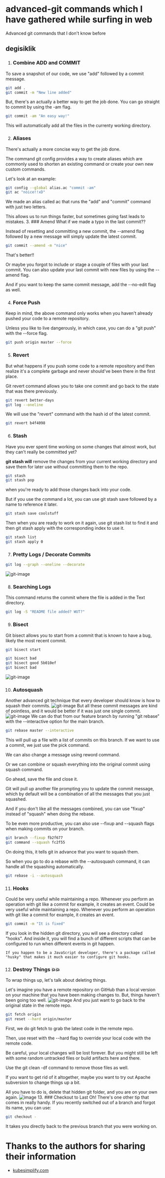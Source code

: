 # advanced-git commands which I have gathered while surfing in web
Advanced git commands that I don't know before
## degisiklik
1. ### Combine ADD and COMMIT
To save a snapshot of our code, we use "add" followed by a commit message.
```bash
git add .
git commit -m "New line added"
```
But, there's an actually a better way to get the job done.
You can go straight to commit by using the -am flag.
```bash
git commit -am "An easy way!"
```
This will automatically add all the files in the currenty working directory.

2. ### Aliases
There's actually a more concise way to get the job done.

The command git config provides a way to create aliases which are commonly used to shorten an existing command or create your own new custom commands.

Let's look at an example:
```bash
git config --global alias.ac "commit -am"
git ac "noice!!xD"
```
We made an alias called ac that runs the "add" and "commit" command with just two letters.

This allows us to run things faster, but sometimes going fast leads to mistakes.
3. ### Amend
What if we made a typo in the last commit??

Instead of resetting and committing a new commit, the --amend flag followed by a new message will simply update the latest commit.
```bash
git commit --amend -m "nice"
```
That's better!!

Or maybe you forgot to include or stage a couple of files with your last commit. You can also update your last commit with new files by using the --amend flag.

And if you want to keep the same commit message, add the --no-edit flag as well.

4. ### Force Push
Keep in mind, the above command only works when you haven't already pushed your code to a remote repository.

Unless you like to live dangerously, in which case, you can do a "git push" with the --force flag.
```bash
git push origin master --force
```
5. ### Revert
But what happens if you push some code to a remote repository and then realize it's a complete garbage and never should've been there in the first place.

Git revert command allows you to take one commit and go back to the state that was there previously.
```bash
git revert better-days
git log --oneline
```
We will use the "revert" command with the hash id of the latest commit.
```bash
git revert b4f4098
```

6. ### Stash
Have you ever spent time working on some changes that almost work, but they can't really be committed yet?

**git stash will** remove the changes from your current working directory and save them for later use without committing them to the repo.
```bash
git stash
git stash pop
```
when you're ready to add those changes back into your code.

But if you use the command a lot, you can use git stash save followed by a name to reference it later.
```bash
git stash save coolstuff
```
Then when you are ready to work on it again, use git stash list to find it and then git stash apply with the corresponding index to use it.
```bash
git stash list
git stash apply 0
```

7. ### Pretty Logs / Decorate Commits
```bash
git log --graph --oneline --decorate
```
![git-image](https://cdn.hashnode.com/res/hashnode/image/upload/v1650885288067/YWLBB2NH_.png?auto=compress,format&format=webp)

8. ### Searching Logs
This command returns the commit where the file is added in the Text directory.
```bash
git log -S "README file added? WUT?"
```

9. ### Bisect
Git bisect allows you to start from a commit that is known to have a bug, likely the most recent commit.
```bash
git bisect start
```
```bash
git bisect bad
git bisect good 5b010ef
git bisect bad
```
![git-image](https://cdn.hashnode.com/res/hashnode/image/upload/v1650885738714/DyOfiV0hB.png?auto=compress,format&format=webp)

10. ### Autosquash
Another advanced git technique that every developer should know is how to squash their commits.
![git-image](https://cdn.hashnode.com/res/hashnode/image/upload/v1650887016796/ptUEQMUb7.png?auto=compress,format&format=webp)
But all these commit messages are kind of pointless, and it would be better if it was just one single commit.
![git-image](https://cdn.hashnode.com/res/hashnode/image/upload/v1650887563534/e_ryRP3Tm.png?auto=compress,format&format=webp)
We can do that from our feature branch by running "git rebase" with the --interactive option for the main branch.
```bash
git rebase master --interactive
```
This will pull up a file with a list of commits on this branch.
If we want to use a commit, we just use the pick command.

We can also change a message using reword command.

Or we can combine or squash everything into the original commit using squash command.

Go ahead, save the file and close it.

Git will pull up another file prompting you to update the commit message, which by default will be a combination of all the messages that you just squashed.

And if you don't like all the messages combined, you can use "fixup" instead of "squash" when doing the rebase.

To be even more productive, you can also use --fixup and --squash flags when making commits on your branch.
```bash
git branch --fixup fb2f677
git command --squash fc2f55
```
On doing this, it tells git in advance that you want to squash them.

So when you go to do a rebase with the --autosquash command, it can handle all the squashing automatically.
```bash
git rebase -i --autosquash
```
11. ### Hooks
Could be very useful while maintaining a repo. Whenever you perform an operation with git like a commit for example, it creates an event. 
Could be very useful while maintaining a repo. Whenever you perform an operation with git like a commit for example, it creates an event. 
```bash
git commit -m "It is fixed"
```
If you look in the hidden git directory, you will see a directory called "hooks". And inside it, you will find a bunch of different scripts that can be configured to run when different events in git happen.
```
If you happen to be a JavaScript developer, there's a package called "husky" that makes it much easier to configure git hooks.
```
12. ### Destroy Things 💥💥
To wrap things up, let's talk about deleting things.

Let's imagine you have a remote repository on GitHub than a local version on your machine that you have been making changes to. But, things haven't been going too well.
![git-image](https://cdn.hashnode.com/res/hashnode/image/upload/v1650955498816/-Xs5E1mRG.png?auto=compress,format&format=webp)
And you just want to go back to the original state in the remote repo.
```bash
git fetch origin
git reset --hard origin/master
```
First, we do git fetch to grab the latest code in the remote repo.

Then, use reset with the --hard flag to override your local code with the remote code.

Be careful, your local changes will be lost forever.
But you might still be left with some random untracked files or build artifacts here and there.

Use the git clean -df command to remove those files as well.

If you want to get rid of it altogether, maybe you want to try out Apache subversion to change things up a bit.

All you have to do is, delete that hidden git folder, and you are on your own again.
![image](https://cdn.hashnode.com/res/hashnode/image/upload/v1650955921284/FhfyfCpE9.png?auto=compress,format&format=webp)
13. ### Checkout to Last
Oh! There's one other tip that comes in really handy.
If you recently switched out of a branch and forgot its name, you can use:
```bash
git checkout -
```
It takes you directly back to the previous branch that you were  working on.


# Thanks to the authors for sharing their information
 - [kubesimplify.com](https://cdn.hashnode.com/res/hashnode/image/upload/v1650887016796/ptUEQMUb7.png?auto=compress,format&format=webp)
